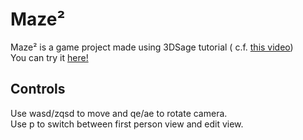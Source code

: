 # Maze²

Maze² is a game project made using 3DSage tutorial (
c.f. [this video](https://www.youtube.com/watch?v=gYRrGTC7GtA&feature=youtu.be))  
You can try it [here!](http://ahzelesteak.github.io/maze-squared)


## Controls
Use wasd/zqsd to move and qe/ae to rotate camera.  
Use p to switch between first person view and edit view.